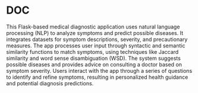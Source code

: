 # DOC
This Flask-based medical diagnostic application uses natural language processing (NLP) to analyze symptoms and predict possible diseases. It integrates datasets for symptom descriptions, severity, and precautionary measures. The app processes user input through syntactic and semantic similarity functions to match symptoms, using techniques like Jaccard similarity and word sense disambiguation (WSD). The system suggests possible diseases and provides advice on consulting a doctor based on symptom severity. Users interact with the app through a series of questions to identify and refine symptoms, resulting in personalized health guidance and potential diagnosis predictions.
